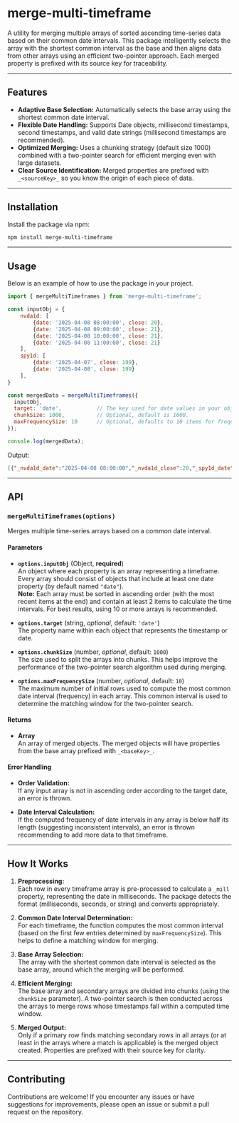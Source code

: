 # merge-multi-timeframe

A utility for merging multiple arrays of sorted ascending time-series data based on their common date intervals. This package intelligently selects the array with the shortest common interval as the base and then aligns data from other arrays using an efficient two-pointer approach. Each merged property is prefixed with its source key for traceability.

---

## Features

- **Adaptive Base Selection:** Automatically selects the base array using the shortest common date interval.
- **Flexible Date Handling:** Supports Date objects, millisecond timestamps, second timestamps, and valid date strings (millisecond timestamps are recommended).
- **Optimized Merging:** Uses a chunking strategy (default size 1000) combined with a two-pointer search for efficient merging even with large datasets.
- **Clear Source Identification:** Merged properties are prefixed with `_<sourceKey>_` so you know the origin of each piece of data.

---

## Installation

Install the package via npm:

```bash
npm install merge-multi-timeframe
```

---

## Usage

Below is an example of how to use the package in your project.

```js
import { mergeMultiTimeframes } from 'merge-multi-timeframe';

const inputObj = {
    nvda1d: [
        {date: '2025-04-08 08:00:00', close: 20}, 
        {date: '2025-04-08 09:00:00', close: 21}, 
        {date: '2025-04-08 10:00:00', close: 21}, 
        {date: '2025-04-08 11:00:00', close: 21}
    ],
    spy1d: [
        {date: '2025-04-07', close: 199}, 
        {date: '2025-04-08', close: 199}
    ],
} 

const mergedData = mergeMultiTimeframes({
  inputObj,
  target: 'date',           // The key used for date values in your objects.
  chunkSize: 1000,          // Optional, default is 1000.
  maxFrequencySize: 10      // Optional, defaults to 10 items for frequency calculation.
});

console.log(mergedData);
```

Output:

```json
[{"_nvda1d_date":"2025-04-08 08:00:00","_nvda1d_close":20,"_spy1d_date":"2025-04-08","_spy1d_close":199},{"_nvda1d_date":"2025-04-08 09:00:00","_nvda1d_close":21,"_spy1d_date":"2025-04-08","_spy1d_close":199},{"_nvda1d_date":"2025-04-08 10:00:00","_nvda1d_close":21,"_spy1d_date":"2025-04-08","_spy1d_close":199},{"_nvda1d_date":"2025-04-08 11:00:00","_nvda1d_close":21,"_spy1d_date":"2025-04-08","_spy1d_close":199}]
```

---

## API

### `mergeMultiTimeframes(options)`

Merges multiple time-series arrays based on a common date interval.

#### Parameters

- **`options.inputObj`** (Object, **required**)  
  An object where each property is an array representing a timeframe. Every array should consist of objects that include at least one date property (by default named `"date"`).  
  **Note:** Each array must be sorted in ascending order (with the most recent items at the end) and contain at least 2 items to calculate the time intervals. For best results, using 10 or more arrays is recommended.

- **`options.target`** (string, *optional*, default: `'date'`)  
  The property name within each object that represents the timestamp or date.

- **`options.chunkSize`** (number, *optional*, default: `1000`)  
  The size used to split the arrays into chunks. This helps improve the performance of the two-pointer search algorithm used during merging.

- **`options.maxFrequencySize`** (number, *optional*, default: `10`)  
  The maximum number of initial rows used to compute the most common date interval (frequency) in each array. This common interval is used to determine the matching window for the two-pointer search.

#### Returns

- **Array**  
  An array of merged objects. The merged objects will have properties from the base array prefixed with `_<baseKey>_`.

#### Error Handling

- **Order Validation:**  
  If any input array is not in ascending order according to the target date, an error is thrown.

- **Date Interval Calculation:**  
  If the computed frequency of date intervals in any array is below half its length (suggesting inconsistent intervals), an error is thrown recommending to add more data to that timeframe.

---

## How It Works

1. **Preprocessing:**  
   Each row in every timeframe array is pre-processed to calculate a `_mill` property, representing the date in milliseconds. The package detects the format (milliseconds, seconds, or string) and converts appropriately.

2. **Common Date Interval Determination:**  
   For each timeframe, the function computes the most common interval (based on the first few entries determined by `maxFrequencySize`). This helps to define a matching window for merging.

3. **Base Array Selection:**  
   The array with the shortest common date interval is selected as the base array, around which the merging will be performed.

4. **Efficient Merging:**  
   The base array and secondary arrays are divided into chunks (using the `chunkSize` parameter). A two-pointer search is then conducted across the arrays to merge rows whose timestamps fall within a computed time window.

5. **Merged Output:**  
   Only if a primary row finds matching secondary rows in all arrays (or at least in the arrays where a match is applicable) is the merged object created. Properties are prefixed with their source key for clarity.

---

## Contributing

Contributions are welcome! If you encounter any issues or have suggestions for improvements, please open an issue or submit a pull request on the repository.

